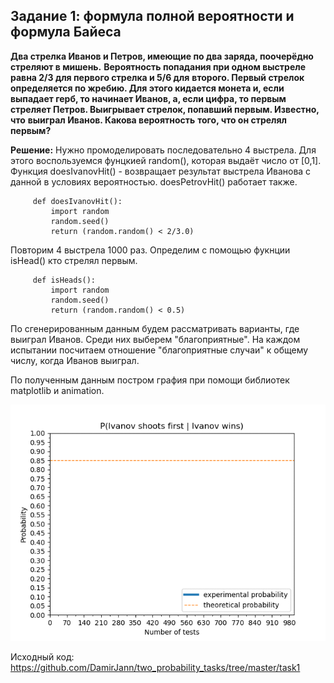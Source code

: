 ##  Задание 1: формула полной вероятности и формула Байеса

**Два стрелка Иванов и Петров, имеющие по два заряда, поочерёдно стреляют в мишень.**
**Вероятность попадания при одном выстреле равна 2/3 для первого стрелка и 5/6 для**
**второго. Первый стрелок определяется по жребию. Для этого кидается монета и, если**
**выпадает герб, то начинает Иванов, а, если цифра, то первым стреляет Петров. Выигрывает стрелок, попавший первым. Известно, что** **выиграл Иванов. Какова вероятность**
**того, что он стрелял первым?**

**Решение:** Нужно промоделировать последовательно 4 выстрела. Для этого воспользуемся фунцкией random(), которая выдаёт число от [0,1]. 
         Функция doesIvanovHit() - возвращает результат выстрела Иванова с данной в условиях вероятностью. doesPetrovHit() работает также.
         
        
         def doesIvanovHit():
             import random
             random.seed()
             return (random.random() < 2/3.0)
             

Повторим 4 выстрела 1000 раз. Определим с помощью фукнции isHead() кто стрелял первым.


         def isHeads():
             import random
             random.seed()
             return (random.random() < 0.5)


По сгенерированным данным будем рассматривать варианты, где выиграл Иванов. Среди них выберем "благоприятные". На каждом испытании посчитаем отношение "благоприятные случаи" к общему числу, когда Иванов выиграл. 


По полученным данным постром графия при помощи библиотек matplotlib и animation.

![Alt Text](
https://github.com/DamirJann/two_probability_tasks/blob/master/task1/gifs/plot.gif)

Исходный код: https://github.com/DamirJann/two_probability_tasks/tree/master/task1
